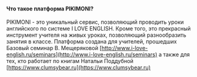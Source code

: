 #### Что такое платформа PIKIMONI?

PIKIMONI - это уникальный сервис, позволяющий проводить уроки английского по системе I LOVE ENGLISH. Кроме того, это прекрасный инструмент учителя на живых уроках, позволяющий разнообразить занятия в классе. Платформа создана для учителей, прошедших Базовый семинар В. Мещеряковой [http://www.i-love-english.ru/seminars](http://www.i-love-english.ru/seminars)  а также для тех, кто работает по книгам Натальи Поддубной [https://www.clumsybear.ru](https://www.clumsybear.ru)
